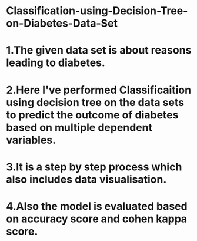 # Classification-using-Decision-Tree-on-Diabetes-Data-Set
# 1.The given data set is about reasons leading to diabetes. 
# 2.Here I've performed Classificaition using decision tree on the data sets to predict the outcome of diabetes based on multiple dependent variables. 
# 3.It is a step by step process which also includes data visualisation. 
# 4.Also the model is evaluated based on accuracy score and cohen kappa score.
